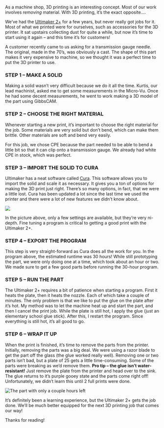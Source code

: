 
As a machine shop, 3D printing is an interesting concept. Most of our work involves _removing_ material. With 3D printing, it’s the exact opposite….


We’ve had the [Ultimaker 2+](https://ultimaker.com/3d-printers/ultimaker-2-plus) for a few years, but never really got jobs for it. Most of what we printed were for ourselves, such as accessories for the 3D printer. It sat upstairs collecting dust for quite a while, but now it’s time to start using it again – and this time it’s for customers!


A customer recently came to us asking for a transmission gauge needle. The original, made in the 70’s, was obviously a cast. The shape of this part makes it very expensive to machine, so we thought it was a perfect time to put the 3D printer to use.


### STEP 1 – MAKE A SOLID


Making a solid wasn’t very difficult because we do it all the time. Kurtis, our lead machinist, asked me to get some measurements in the Micro-Vu. Once he had some decent measurements, he went to work making a 3D model of the part using GibbsCAM.


### STEP 2 – CHOOSE THE RIGHT MATERIAL


Whenever starting a new print, it’s important to choose the right material for the job. Some materials are very solid but don’t bend, which can make them brittle. Other materials are soft and bend very easily.


For this job, we chose CPE because the part needed to be able to bend a little bit so that it can clip onto a transmission gauge. We already had white CPE in stock, which was perfect.


### STEP 3 – IMPORT THE SOLID TO CURA


Ultimaker has a neat software called [Cura](https://ultimaker.com/software/ultimaker-cura). This software allows you to import the solid and scale it as necessary. It gives you a ton of options for making the 3D print just right. There’s so many options, in fact, that we were a little lost. Cura has been updated a lot since the last time we used the printer and there were a lot of new features we didn’t know about.


![](https://s3.us-west-2.amazonaws.com/secure.notion-static.com/64eee32b-ecfb-4e34-a977-9ad873a872bb/Untitled.png?X-Amz-Algorithm=AWS4-HMAC-SHA256&X-Amz-Content-Sha256=UNSIGNED-PAYLOAD&X-Amz-Credential=AKIAT73L2G45EIPT3X45%2F20221111%2Fus-west-2%2Fs3%2Faws4_request&X-Amz-Date=20221111T234142Z&X-Amz-Expires=3600&X-Amz-Signature=0c516b6beee56626a962c06dd56f54daeba3d6f0da48d6f235dbf5008f01c4db&X-Amz-SignedHeaders=host&x-id=GetObject)


In the picture above, only a few settings are available, but they’re very ni-depth. Fine tuning a program is critical to getting a good print with the Ultimaker 2+.


### STEP 4 – EXPORT THE PROGRAM


This step is very straight-forward as Cura does all the work for you. In the program above, the estimated runtime was 30 hours! While still prototyping the part, we were only doing one at a time, which took about an hour or two. We made sure to get a few good parts before running the 30-hour program.


### STEP 5 – RUN THE PART


The Ultimaker 2+ requires a bit of patience when starting a program. First it heats the plate, then it heats the nozzle. Each of which take a couple of minutes. The only problem is that we like to put the glue on the plate after it’s hot. My method was to let the machine heat up and start the part, and then I cancel the print job. While the plate is still hot, I apply the glue (just an elementary school glue stick). After this, I restart the program. Since everything is still hot, it’s all good to go.


### STEP 6 – WRAP IT UP


When the print is finished, it’s time to remove the parts from the printer. Initially, removing the parts was a big deal. We were using a razor blade to get the part off the glass (the glue worked really well). Removing one or two parts isn’t bad, but a plate of 25 gets a little time-consuming. Some of the parts were breaking as we’d remove them. **Pro tip – the glue isn’t water-resistant!** Just remove the plate from the printer and head over to the sink. The glue returns to it’s purple gooey state and the parts come right off! Unfortunately, we didn’t learn this until 2 full prints were done.


![The part with only a couple hours left](https://s3.us-west-2.amazonaws.com/secure.notion-static.com/67bd6148-c34b-4ba6-bc1f-fd40e28d0d73/Untitled.png?X-Amz-Algorithm=AWS4-HMAC-SHA256&X-Amz-Content-Sha256=UNSIGNED-PAYLOAD&X-Amz-Credential=AKIAT73L2G45EIPT3X45%2F20221111%2Fus-west-2%2Fs3%2Faws4_request&X-Amz-Date=20221111T234142Z&X-Amz-Expires=3600&X-Amz-Signature=2119f5aa47f41d8e0e1d41dc9f6e39874719bbe42a47a6959503ada7f53aaa2a&X-Amz-SignedHeaders=host&x-id=GetObject)


It’s definitely been a learning experience, but the Ultimaker 2+ gets the job done. We’ll be much better equipped for the next 3D printing job that comes our way!


Thanks for reading!

